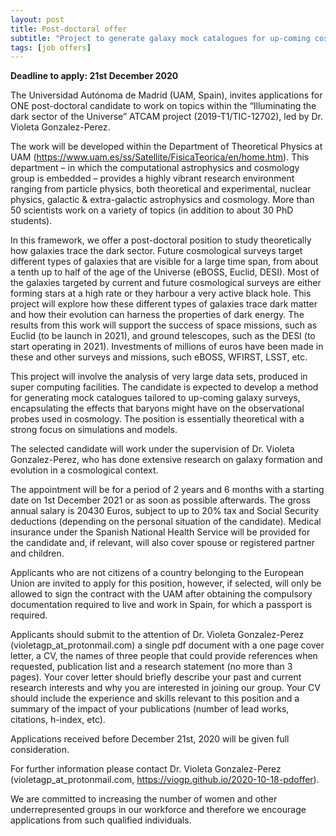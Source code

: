 ```yaml
---
layout: post
title: Post-doctoral offer 
subtitle: "Project to generate galaxy mock catalogues for up-coming cosmological surveys"
tags: [job offers]
---
```


**Deadline to apply: 21st December 2020**

The Universidad Autónoma de Madrid (UAM, Spain), invites applications for ONE post-doctoral candidate to work on topics within the “Illuminating the dark sector of the Universe” ATCAM project (2019-T1/TIC-12702), led by Dr. Violeta Gonzalez-Perez.

The work will be developed within the Department of Theoretical Physics at UAM (https://www.uam.es/ss/Satellite/FisicaTeorica/en/home.htm). This department – in which the computational astrophysics and cosmology group is embedded – provides a highly vibrant research environment ranging from particle physics, both theoretical and experimental, nuclear physics, galactic & extra-galactic astrophysics and cosmology. More than 50 scientists work on a variety of topics (in addition to about 30 PhD students).

In this framework, we offer a post-doctoral position to study theoretically how galaxies trace the dark sector. Future cosmological surveys target different types of galaxies that are visible for a large time span, from about a tenth up to half of the age of the Universe (eBOSS, Euclid, DESI). Most of the galaxies targeted by current and future cosmological surveys are either forming stars at a high rate or they harbour a very active black hole. This project will explore how these different types of galaxies trace dark matter and how their evolution can harness the properties of dark energy. The results from this work will support the success of space missions, such as Euclid (to be launch in 2021), and ground telescopes, such as the DESI (to start operating in 2021). Investments of millions of euros have been made in these and other surveys and missions, such eBOSS, WFIRST, LSST, etc.

This project will involve the analysis of very large data sets, produced in super computing facilities. The candidate is expected to develop a method for generating mock catalogues tailored to up-coming galaxy surveys, encapsulating the effects that baryons might have on the observational probes used in cosmology. The position is essentially theoretical with a strong focus on simulations and models. 

The selected candidate will work under the supervision of Dr. Violeta Gonzalez-Perez, who has done extensive research on galaxy formation and evolution in a cosmological context.

The appointment will be for a period of 2 years and 6 months with a starting date on 1st December 2021 or as soon as possible afterwards. The gross annual salary is 20430 Euros, subject to up to 20% tax and Social Security deductions (depending on the personal situation of the candidate). Medical insurance under the Spanish National Health Service will be provided for the candidate and, if relevant, will also cover spouse or registered partner and children.

Applicants who are not citizens of a country belonging to the European Union are invited to apply for this position, however, if selected, will only be allowed to sign the contract with the UAM after obtaining the compulsory documentation required to live and work in Spain, for which a passport is required.

Applicants should submit to the attention of Dr. Violeta Gonzalez-Perez (violetagp_at_protonmail.com) a single pdf document with a one page cover letter, a CV, the names of three people that could provide references when requested, publication list and a research statement (no more than 3 pages). Your cover letter should briefly describe your past and current research interests and why you are interested in joining our group. Your CV should include the experience and skills relevant to this position and a summary of the impact of your publications (number of lead works, citations, h-index, etc).

Applications received before December 21st, 2020 will be given full consideration.

For further information please contact Dr. Violeta Gonzalez-Perez (violetagp_at_protonmail.com, https://viogp.github.io/2020-10-18-pdoffer).

We are committed to increasing the number of women and other underrepresented groups in our workforce and therefore we encourage applications from such qualified individuals.